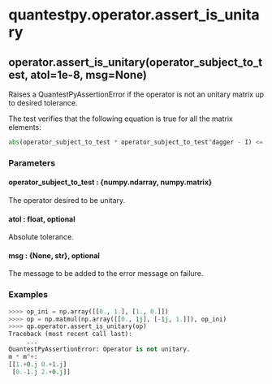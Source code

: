 # quantestpy.operator.assert_is_unitary

## operator.assert_is_unitary(operator_subject_to_test, atol=1e-8, msg=None)

Raises a QuantestPyAssertionError if the operator is not an unitary matrix up to desired tolerance.

The test verifies that the following equation is true for all the matrix elements:
```py
abs(operator_subject_to_test * operator_subject_to_test^dagger - I) <= atol
```

### Parameters

#### operator_subject_to_test : \{numpy.ndarray, numpy.matrix\}
The operator desired to be unitary.

#### atol : float, optional
Absolute tolerance.

#### msg : \{None, str\}, optional
The message to be added to the error message on failure.


### Examples
```py
>>>> op_ini = np.array([[0., 1.], [1., 0.]])
>>>> op = np.matmul(np.array([[0., 1j], [-1j, 1.]]), op_ini)
>>>> qp.operator.assert_is_unitary(op)
Traceback (most recent call last):
     ...
QuantestPyAssertionError: Operator is not unitary.
m * m^+:
[[1.+0.j 0.+1.j]
 [0.-1.j 2.+0.j]]
```
